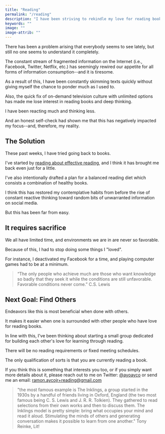 ```yaml
---
title: "Reading"
permalink: "/reading"
description: "I have been striving to rekindle my love for reading books and it has felt so good."
keywords: ""
image: ""
image-attrib: ""
---
```

There has been a problem arising that everybody seems to see lately, but still no one seems to understand it completely.

The constant stream of fragmented information on the Internet (i.e., Facebook, Twitter, Netflix, etc.) has seemingly rewired our appetite for all forms of information consumption--and it is tiresome.<!--more-->

As a result of this, I have been constantly skimming texts quickly without giving myself the chance to ponder much as I used to.

Also, the quick fix of on-demand television culture with unlimited options has made me lose interest in reading books and deep thinking.

I have been reacting much and thinking less.

And an honest self-check had shown me that this has negatively impacted my focus--and, therefore, my reality.

## The Solution

These past weeks, I have tried going back to books.

I've started by [reading about effective reading](https://www.amazon.com/Lit-Christian-Guide-Reading-Books/dp/1433522268), and I think it has brought me back even just for a little.

I've also intentionally drafted a plan for a balanced reading diet which consists a combination of healthy books.

I think this has restored my contemplative habits from before the rise of constant reactive thinking toward random bits of unwarranted information on social media.

But this has been far from easy.

## It requires sacrifice

We all have limited time, and environments we are in are never so favorable.

Because of this, I had to stop doing some things I "loved".

For instance, I deactivated my Facebook for a time, and playing computer games had to be at a minimum. 

> “The only people who achieve much are those who want knowledge so badly that they seek it while the conditions are still unfavorable. Favorable conditions never come.” C.S. Lewis 

## Next Goal: Find Others

Endeavors like this is most beneficial when done with others.

It makes it easier when one is surrounded with other people who have love for reading books.

In line with this, I've been thinking about starting a small group dedicated for building each other's love for learning through reading.

There will be no reading requirements or fixed meeting schedules.

The only qualification of sorts is that you are currently reading a book.

If you think this is something that interests you too, or if you simply want more details about it, please reach out to me on Twitter: [@ayoayco](https://twitter.com/ayoayco) or send me an email: [ramon.aycojr+reading@gmail.com](mailto:ramon.aycojr+reading@gmail.com)

>"the most famous example is The Inklings, a group started in the 1930s by a handful of friends living in Oxford, England (the two most famous being C. S. Lewis and J. R. R. Tolkien). They gathered to read selections from their own works and then to discuss them. The Inklings model is pretty simple: bring what occupies your mind and read it aloud. Stimulating the minds of others and generating conversation makes it possible to learn from one another." Tony Reinke, Lit!
